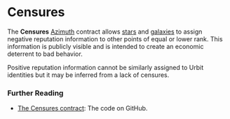 # Censures

The **Censures** [Azimuth](urbit-docs/glossary/azimuth) contract allows [stars](urbit-docs/glossary/star) and [galaxies](urbit-docs/glossary/galaxy) to assign negative reputation information to other points of equal or lower rank. This information is publicly visible and is intended to create an economic deterrent to bad behavior.

Positive reputation information cannot be similarly assigned to Urbit identities but it may be inferred from a lack of censures.

### Further Reading

- [The Censures contract](https://github.com/urbit/azimuth/blob/master/contracts/Censures.sol): The code on GitHub.

